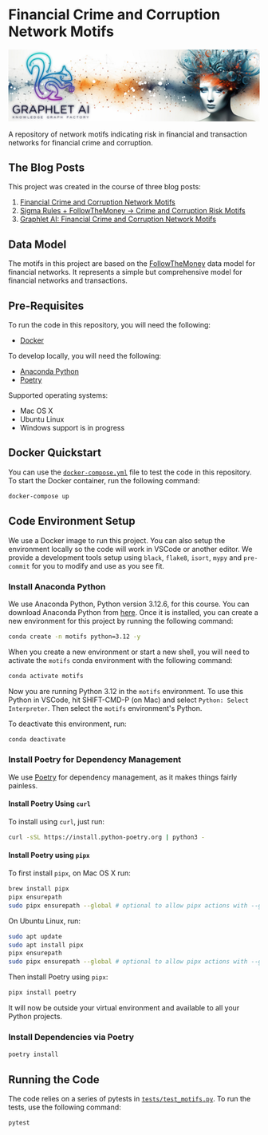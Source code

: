# Financial Crime and Corruption Network Motifs

<center><img src="images/Graphlet-AI-Banner-with-Hypergraph-and-Womans-Head.jpg" /></center>

A repository of network motifs indicating risk in financial and transaction networks for financial crime and corruption.

## The Blog Posts

This project was created in the course of three blog posts:

1. [Financial Crime and Corruption Network Motifs](https://blog.graphlet.ai/financial-crime-and-corruption-network-motifs-4cf2e8e10eb5/)
2. [Sigma Rules + FollowTheMoney → Crime and Corruption Risk Motifs](https://blog.graphlet.ai/sigma-rules-followthemoney-crime-and-corruption-risk-motifs-9227825962c6)
3. [Graphlet AI: Financial Crime and Corruption Network Motifs]()

## Data Model

The motifs in this project are based on the [FollowTheMoney](https://followthemoney.tech) data model for financial networks. It represents a simple but comprehensive model for financial networks and transactions.

## Pre-Requisites

To run the code in this repository, you will need the following:

- [Docker](https://docs.docker.com/get-docker/)

To develop locally, you will need the following:

- [Anaconda Python](https://www.anaconda.com/products/individual)
- [Poetry](https://python-poetry.org/docs/#installation)

Supported operating systems:

- Mac OS X
- Ubuntu Linux
- Windows support is in progress

## Docker Quickstart

You can use the [`docker-compose.yml`](docker-compose.yml) file to test the code in this repository. To start the Docker container, run the following command:

```bash
docker-compose up
```

## Code Environment Setup

We use a Docker image to run this project. You can also setup the environment locally so the code will work in VSCode or another editor. We provide a development tools setup using `black`, `flake8`, `isort`, `mypy` and `pre-commit` for you to modify and use as you see fit.

### Install Anaconda Python

We use Anaconda Python, Python version 3.12.6, for this course. You can download Anaconda Python from [here](https://www.anaconda.com/products/individual). Once it is installed, you can create a new environment for this project by running the following command:

```bash
conda create -n motifs python=3.12 -y
```

When you create a new environment or start a new shell, you will need to activate the `motifs` conda environment with the following command:

```bash
conda activate motifs
```

Now you are running Python 3.12 in the `motifs` environment. To use this Python in VSCode, hit SHIFT-CMD-P (on Mac) and select `Python: Select Interpreter`. Then select the `motifs` environment's Python.

To deactivate this environment, run:

```bash
conda deactivate
```

### Install Poetry for Dependency Management

We use [Poetry](https://python-poetry.org/) for dependency management, as it makes things fairly painless. 

#### Install Poetry Using `curl`

To install using `curl`, just run:

```bash
curl -sSL https://install.python-poetry.org | python3 -
```

#### Install Poetry using `pipx`

To first install `pipx`, on Mac OS X run:

```bash
brew install pipx
pipx ensurepath
sudo pipx ensurepath --global # optional to allow pipx actions with --global argument
```

On Ubuntu Linux, run:

```bash
sudo apt update
sudo apt install pipx
pipx ensurepath
sudo pipx ensurepath --global # optional to allow pipx actions with --global argument
```

Then install Poetry using `pipx`:

```bash
pipx install poetry
```

It will now be outside your virtual environment and available to all your Python projects.

### Install Dependencies via Poetry

```bash
poetry install
```

## Running the Code

The code relies on a series of pytests in [`tests/test_motifs.py`](tests/test_motifs.py). To run the tests, use the following command:

```bash
pytest
```
